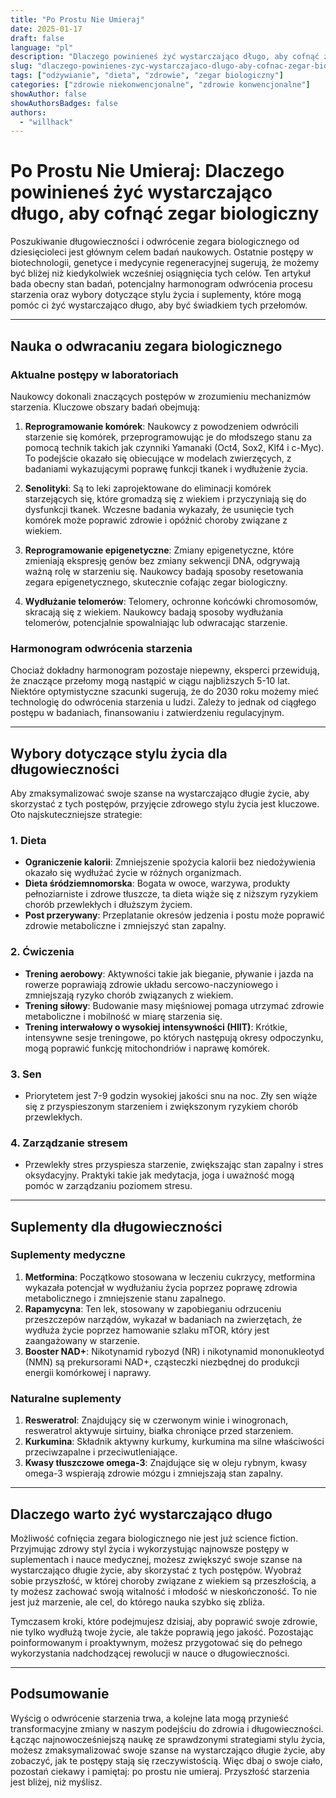 ```yaml
---
title: "Po Prostu Nie Umieraj"
date: 2025-01-17
draft: false
language: "pl"
description: "Dlaczego powinieneś żyć wystarczająco długo, aby cofnąć zegar biologiczny"
slug: "dlaczego-powinienes-zyc-wystarczajaco-dlugo-aby-cofnac-zegar-biologiczny"
tags: ["odżywianie", "dieta", "zdrowie", "zegar biologiczny"]
categories: ["zdrowie niekonwencjonalne", "zdrowie konwencjonalne"]
showAuthor: false
showAuthorsBadges: false
authors:
  - "willhack"
---
```

# Po Prostu Nie Umieraj: Dlaczego powinieneś żyć wystarczająco długo, aby cofnąć zegar biologiczny

Poszukiwanie długowieczności i odwrócenie zegara biologicznego od dziesięcioleci jest głównym celem badań naukowych. Ostatnie postępy w biotechnologii, genetyce i medycynie regeneracyjnej sugerują, że możemy być bliżej niż kiedykolwiek wcześniej osiągnięcia tych celów. Ten artykuł bada obecny stan badań, potencjalny harmonogram odwrócenia procesu starzenia oraz wybory dotyczące stylu życia i suplementy, które mogą pomóc ci żyć wystarczająco długo, aby być świadkiem tych przełomów.

---

## Nauka o odwracaniu zegara biologicznego

### Aktualne postępy w laboratoriach
Naukowcy dokonali znaczących postępów w zrozumieniu mechanizmów starzenia. Kluczowe obszary badań obejmują:

1. **Reprogramowanie komórek**: Naukowcy z powodzeniem odwrócili starzenie się komórek, przeprogramowując je do młodszego stanu za pomocą technik takich jak czynniki Yamanaki (Oct4, Sox2, Klf4 i c-Myc). To podejście okazało się obiecujące w modelach zwierzęcych, z badaniami wykazującymi poprawę funkcji tkanek i wydłużenie życia.

2. **Senolityki**: Są to leki zaprojektowane do eliminacji komórek starzejących się, które gromadzą się z wiekiem i przyczyniają się do dysfunkcji tkanek. Wczesne badania wykazały, że usunięcie tych komórek może poprawić zdrowie i opóźnić choroby związane z wiekiem.

3. **Reprogramowanie epigenetyczne**: Zmiany epigenetyczne, które zmieniają ekspresję genów bez zmiany sekwencji DNA, odgrywają ważną rolę w starzeniu się. Naukowcy badają sposoby resetowania zegara epigenetycznego, skutecznie cofając zegar biologiczny.

4. **Wydłużanie telomerów**: Telomery, ochronne końcówki chromosomów, skracają się z wiekiem. Naukowcy badają sposoby wydłużania telomerów, potencjalnie spowalniając lub odwracając starzenie.

### Harmonogram odwrócenia starzenia
Chociaż dokładny harmonogram pozostaje niepewny, eksperci przewidują, że znaczące przełomy mogą nastąpić w ciągu najbliższych 5-10 lat. Niektóre optymistyczne szacunki sugerują, że do 2030 roku możemy mieć technologię do odwrócenia starzenia u ludzi. Zależy to jednak od ciągłego postępu w badaniach, finansowaniu i zatwierdzeniu regulacyjnym.

---

## Wybory dotyczące stylu życia dla długowieczności

Aby zmaksymalizować swoje szanse na wystarczająco długie życie, aby skorzystać z tych postępów, przyjęcie zdrowego stylu życia jest kluczowe. Oto najskuteczniejsze strategie:

### 1. **Dieta**
- **Ograniczenie kalorii**: Zmniejszenie spożycia kalorii bez niedożywienia okazało się wydłużać życie w różnych organizmach.
- **Dieta śródziemnomorska**: Bogata w owoce, warzywa, produkty pełnoziarniste i zdrowe tłuszcze, ta dieta wiąże się z niższym ryzykiem chorób przewlekłych i dłuższym życiem.
- **Post przerywany**: Przeplatanie okresów jedzenia i postu może poprawić zdrowie metaboliczne i zmniejszyć stan zapalny.

### 2. **Ćwiczenia**
- **Trening aerobowy**: Aktywności takie jak bieganie, pływanie i jazda na rowerze poprawiają zdrowie układu sercowo-naczyniowego i zmniejszają ryzyko chorób związanych z wiekiem.
- **Trening siłowy**: Budowanie masy mięśniowej pomaga utrzymać zdrowie metaboliczne i mobilność w miarę starzenia się.
- **Trening interwałowy o wysokiej intensywności (HIIT)**: Krótkie, intensywne sesje treningowe, po których następują okresy odpoczynku, mogą poprawić funkcję mitochondriów i naprawę komórek.

### 3. **Sen**
- Priorytetem jest 7-9 godzin wysokiej jakości snu na noc. Zły sen wiąże się z przyspieszonym starzeniem i zwiększonym ryzykiem chorób przewlekłych.

### 4. **Zarządzanie stresem**
- Przewlekły stres przyspiesza starzenie, zwiększając stan zapalny i stres oksydacyjny. Praktyki takie jak medytacja, joga i uważność mogą pomóc w zarządzaniu poziomem stresu.

---

## Suplementy dla długowieczności

### Suplementy medyczne
1. **Metformina**: Początkowo stosowana w leczeniu cukrzycy, metformina wykazała potencjał w wydłużaniu życia poprzez poprawę zdrowia metabolicznego i zmniejszenie stanu zapalnego.
2. **Rapamycyna**: Ten lek, stosowany w zapobieganiu odrzuceniu przeszczepów narządów, wykazał w badaniach na zwierzętach, że wydłuża życie poprzez hamowanie szlaku mTOR, który jest zaangażowany w starzenie.
3. **Booster NAD+**: Nikotynamid rybozyd (NR) i nikotynamid mononukleotyd (NMN) są prekursorami NAD+, cząsteczki niezbędnej do produkcji energii komórkowej i naprawy.

### Naturalne suplementy
1. **Resweratrol**: Znajdujący się w czerwonym winie i winogronach, resweratrol aktywuje sirtuiny, białka chroniące przed starzeniem.
2. **Kurkumina**: Składnik aktywny kurkumy, kurkumina ma silne właściwości przeciwzapalne i przeciwutleniające.
3. **Kwasy tłuszczowe omega-3**: Znajdujące się w oleju rybnym, kwasy omega-3 wspierają zdrowie mózgu i zmniejszają stan zapalny.

---

## Dlaczego warto żyć wystarczająco długo

Możliwość cofnięcia zegara biologicznego nie jest już science fiction. Przyjmując zdrowy styl życia i wykorzystując najnowsze postępy w suplementach i nauce medycznej, możesz zwiększyć swoje szanse na wystarczająco długie życie, aby skorzystać z tych postępów. Wyobraź sobie przyszłość, w której choroby związane z wiekiem są przeszłością, a ty możesz zachować swoją witalność i młodość w nieskończoność. To nie jest już marzenie, ale cel, do którego nauka szybko się zbliża.

Tymczasem kroki, które podejmujesz dzisiaj, aby poprawić swoje zdrowie, nie tylko wydłużą twoje życie, ale także poprawią jego jakość. Pozostając poinformowanym i proaktywnym, możesz przygotować się do pełnego wykorzystania nadchodzącej rewolucji w nauce o długowieczności.

---

## Podsumowanie

Wyścig o odwrócenie starzenia trwa, a kolejne lata mogą przynieść transformacyjne zmiany w naszym podejściu do zdrowia i długowieczności. Łącząc najnowocześniejszą naukę ze sprawdzonymi strategiami stylu życia, możesz zmaksymalizować swoje szanse na wystarczająco długie życie, aby zobaczyć, jak te postępy stają się rzeczywistością. Więc dbaj o swoje ciało, pozostań ciekawy i pamiętaj: po prostu nie umieraj. Przyszłość starzenia jest bliżej, niż myślisz.
